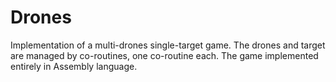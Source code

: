 # Drones
Implementation of a multi-drones single-target game. The drones and target are managed by co-routines, one co-routine each. The game implemented entirely in Assembly language.
